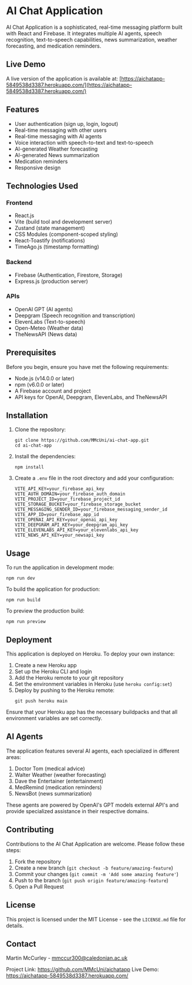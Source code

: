 # AI Chat Application

AI Chat Application is a sophisticated, real-time messaging platform built with React and Firebase. It integrates multiple AI agents, speech recognition, text-to-speech capabilities, news summarization, weather forecasting, and medication reminders.

## Live Demo

A live version of the application is available at: [https://aichatapp-5849538d3387.herokuapp.com/](https://aichatapp-5849538d3387.herokuapp.com/)

## Features

- User authentication (sign up, login, logout)
- Real-time messaging with other users
- Real-time messaging with AI agents
- Voice interaction with speech-to-text and text-to-speech
- AI-generated Weather forecasting
- AI-generated News summarization
- Medication reminders
- Responsive design

## Technologies Used

### Frontend
- React.js
- Vite (build tool and development server)
- Zustand (state management)
- CSS Modules (component-scoped styling)
- React-Toastify (notifications)
- TimeAgo.js (timestamp formatting)

### Backend
- Firebase (Authentication, Firestore, Storage)
- Express.js (production server)

### APIs
- OpenAI GPT (AI agents)
- Deepgram (Speech recognition and transcription)
- ElevenLabs (Text-to-speech)
- Open-Meteo (Weather data)
- TheNewsAPI (News data)

## Prerequisites

Before you begin, ensure you have met the following requirements:
- Node.js (v14.0.0 or later)
- npm (v6.0.0 or later)
- A Firebase account and project
- API keys for OpenAI, Deepgram, ElevenLabs, and TheNewsAPI

## Installation

1. Clone the repository:
   ```
   git clone https://github.com/MMcUni/ai-chat-app.git
   cd ai-chat-app
   ```

2. Install the dependencies:
   ```
   npm install
   ```

3. Create a `.env` file in the root directory and add your configuration:
   ```
   VITE_API_KEY=your_firebase_api_key
   VITE_AUTH_DOMAIN=your_firebase_auth_domain
   VITE_PROJECT_ID=your_firebase_project_id
   VITE_STORAGE_BUCKET=your_firebase_storage_bucket
   VITE_MESSAGING_SENDER_ID=your_firebase_messaging_sender_id
   VITE_APP_ID=your_firebase_app_id
   VITE_OPENAI_API_KEY=your_openai_api_key
   VITE_DEEPGRAM_API_KEY=your_deepgram_api_key
   VITE_ELEVENLABS_API_KEY=your_elevenlabs_api_key
   VITE_NEWS_API_KEY=your_newsapi_key
   ```

## Usage

To run the application in development mode:
```
npm run dev
```

To build the application for production:
```
npm run build
```

To preview the production build:
```
npm run preview
```

## Deployment

This application is deployed on Heroku. To deploy your own instance:

1. Create a new Heroku app
2. Set up the Heroku CLI and login
3. Add the Heroku remote to your git repository
4. Set the environment variables in Heroku (use `heroku config:set`)
5. Deploy by pushing to the Heroku remote:
   ```
   git push heroku main
   ```

Ensure that your Heroku app has the necessary buildpacks and that all environment variables are set correctly.

## AI Agents

The application features several AI agents, each specialized in different areas:

1. Doctor Tom (medical advice)
2. Walter Weather (weather forecasting)
3. Dave the Entertainer (entertainment)
4. MedRemind (medication reminders)
5. NewsBot (news summarization)

These agents are powered by OpenAI's GPT models external API's and provide specialized assistance in their respective domains.

## Contributing

Contributions to the AI Chat Application are welcome. Please follow these steps:

1. Fork the repository
2. Create a new branch (`git checkout -b feature/amazing-feature`)
3. Commit your changes (`git commit -m 'Add some amazing feature'`)
4. Push to the branch (`git push origin feature/amazing-feature`)
5. Open a Pull Request

## License

This project is licensed under the MIT License - see the `LICENSE.md` file for details.

## Contact

Martin McCurley - mmccur300@caledonian.ac.uk

Project Link: https://github.com/MMcUni/aichatapp
Live Demo: https://aichatapp-5849538d3387.herokuapp.com/
